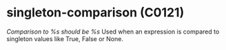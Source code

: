 # singleton-comparison (C0121)
*Comparison to %s should be %s* Used when an expression is compared to
singleton values like True, False or None.

